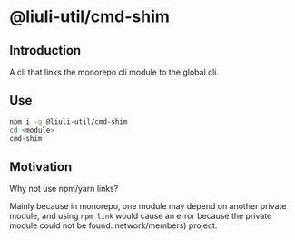 # @liuli-util/cmd-shim

## Introduction

A cli that links the monorepo cli module to the global cli.

## Use

```sh
npm i -g @liuli-util/cmd-shim
cd <module>
cmd-shim
```

## Motivation

Why not use npm/yarn links?

Mainly because in monorepo, one module may depend on another private module, and using `npm link` would cause an error because the private module could not be found. network/members) project.
